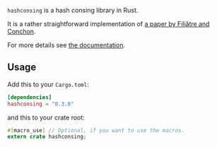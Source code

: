 `hashconsing` is a hash consing library in Rust.

It is a rather straightforward implementation of [a paper by Filiâtre and Conchon](paper).

For more details see [the documentation](doc).

## Usage

Add this to your `Cargo.toml`:

```toml
[dependencies]
hashconsing = "0.3.0"
```

and this to your crate root:

```rust
#[macro_use] // Optional, if you want to use the macros.
extern crate hashconsing;
```

[paper]: http://dl.acm.org/citation.cfm?doid=1159876.1159880 (Conchon et al.)
[doc]: http://adrienchampion.bitbucket.org/hashconsing/hashconsing/ (hashconsing documentation)